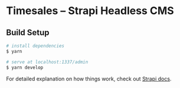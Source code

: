 # Timesales – Strapi Headless CMS

## Build Setup

```bash
# install dependencies
$ yarn

# serve at localhost:1337/admin
$ yarn develop
```

For detailed explanation on how things work, check out [Strapi docs](https://strapi.io/documentation).
